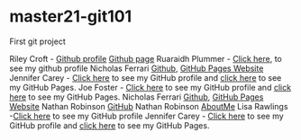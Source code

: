 # master21-git101
First git project

Riley Croft - [Github profile](https://github.com/Riley142)  [Github page](https://riley142.github.io/Portfolio/)
Ruaraidh Plummer - [Click here](https://github.com/ruarplum), to see my github profile
Nicholas Ferrari [Github](https://github.com/NickFerra), [GitHub Pages Website](https://nickferra.github.io/NickWeb/)
Jennifer Carey - [Click here](https://github.com/jennifer-carey) to see my GitHub profile and [click here](https://jennifer-carey.github.io/) to see my GitHub Pages.
Joe Foster - [Click here](https://github.com/JoeFoster-cn) to see my GitHub profile and [click here](https://joefoster-cn.github.io/) to see my GitHub Pages.
Nicholas Ferrari [Github](https://github.com/NickFerra), [GitHub Pages Website](https://nickferra.github.io/NickWeb/)
Nathan Robinson [GitHub](https://github.com/NathanRobinson11/)
Nathan Robinson [AboutMe](https://github.com/NathanRobinson11/)
Lisa Rawlings -[Click here](https://github.com/lisarawlings) to see my GitHub profile
Jennifer Carey - [Click here](https://github.com/jennifer-carey) to see my GitHub profile and [click here](https://jennifer-carey.github.io/) to see my GitHub Pages.